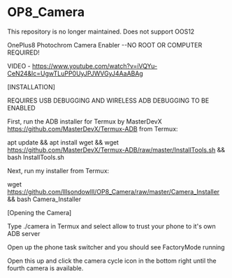 # OP8_Camera



This repository is no longer maintained. Does not support OOS12



OnePlus8 Photochrom Camera Enabler --NO ROOT OR COMPUTER REQUIRED!


VIDEO - https://www.youtube.com/watch?v=iVQYu-CeN24&lc=UgwTLuPP0UyJPJWVGyJ4AaABAg


[INSTALLATION]

REQUIRES USB DEBUGGING AND WIRELESS ADB DEBUGGING TO BE ENABLED

First, run the ADB installer for Termux by MasterDevX https://github.com/MasterDevX/Termux-ADB from Termux: 

apt update && apt install wget && wget https://github.com/MasterDevX/Termux-ADB/raw/master/InstallTools.sh && bash InstallTools.sh

Next, run my installer from Termux:

wget https://github.com/lllsondowlll/OP8_Camera/raw/master/Camera_Installer && bash Camera_Installer


[Opening the Camera]

Type ./camera in Termux and select allow to trust your phone to it's own ADB server

Open up the phone task switcher and you should see FactoryMode running

Open this up and click the camera cycle icon in the bottom right until the fourth camera is available.
